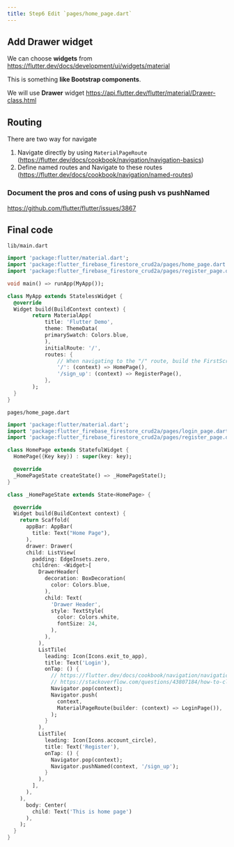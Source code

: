 ```yaml
---
title: Step6 Edit `pages/home_page.dart`
---
```


## Add Drawer widget
We can choose **widgets** from
https://flutter.dev/docs/development/ui/widgets/material

This is something **like Bootstrap components**.

We will use **Drawer** widget
https://api.flutter.dev/flutter/material/Drawer-class.html

## Routing
There are two way for navigate

1. Navigate directly by using `MaterialPageRoute`
(https://flutter.dev/docs/cookbook/navigation/navigation-basics)
2. Define named routes and Navigate to these routes
(https://flutter.dev/docs/cookbook/navigation/named-routes)

### Document the pros and cons of using push vs pushNamed
https://github.com/flutter/flutter/issues/3867

## Final code

`lib/main.dart`
```dart
import 'package:flutter/material.dart';
import 'package:flutter_firebase_firestore_crud2a/pages/home_page.dart';
import 'package:flutter_firebase_firestore_crud2a/pages/register_page.dart';

void main() => runApp(MyApp());

class MyApp extends StatelessWidget {
  @override
  Widget build(BuildContext context) {
		return MaterialApp(
			title: 'Flutter Demo',
			theme: ThemeData(
			primarySwatch: Colors.blue,
			),
			initialRoute: '/',
			routes: {
				// When navigating to the "/" route, build the FirstScreen widget.
				'/': (context) => HomePage(),
				'/sign_up': (context) => RegisterPage(),
			},
		);
  }
}
```

`pages/home_page.dart`
```dart
import 'package:flutter/material.dart';
import 'package:flutter_firebase_firestore_crud2a/pages/login_page.dart';
import 'package:flutter_firebase_firestore_crud2a/pages/register_page.dart';

class HomePage extends StatefulWidget {
  HomePage({Key key}) : super(key: key);

  @override
  _HomePageState createState() => _HomePageState();
}

class _HomePageState extends State<HomePage> {

  @override
  Widget build(BuildContext context) {
	return Scaffold(
	  appBar: AppBar(
		title: Text("Home Page"),
	  ),
	  drawer: Drawer(
	  child: ListView(
		padding: EdgeInsets.zero,
		children: <Widget>[
		  DrawerHeader(
			decoration: BoxDecoration(
			  color: Colors.blue,
			),
			child: Text(
			  'Drawer Header',
			  style: TextStyle(
				color: Colors.white,
				fontSize: 24,
			  ),
			),
		  ),
		  ListTile(
			leading: Icon(Icons.exit_to_app),
			title: Text('Login'),
			onTap: () {
			  // https://flutter.dev/docs/cookbook/navigation/navigation-basics#2-navigate-to-the-second-route-using-navigatorpush
			  // https://stackoverflow.com/questions/43807184/how-to-close-scaffolds-drawer-after-an-item-tap
			  Navigator.pop(context);
			  Navigator.push(
				context,
				MaterialPageRoute(builder: (context) => LoginPage()),
			  );
			}
		  ),
		  ListTile(
			leading: Icon(Icons.account_circle),
			title: Text('Register'),
			onTap: () {
			  Navigator.pop(context);
			  Navigator.pushNamed(context, '/sign_up');
			}
		  ),
		],
	  ),
	),
	  body: Center(
		child: Text('This is home page')
	  ),
	);
  }
}
```

